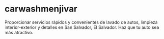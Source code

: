 # carwashmenjivar
Proporcionar servicios rápidos y convenientes de lavado de autos, limpieza interior-exterior y detalles en San Salvador, El Salvador. Haz que tu auto sea más atractivo.

